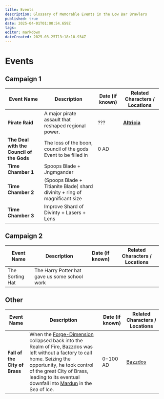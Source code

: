 ```yaml
---
title: Events
description: Glossary of Memorable Events in the Low Bar Brawlers
published: true
date: 2025-04-01T01:00:54.659Z
tags: 
editor: markdown
dateCreated: 2025-03-25T13:18:10.934Z
---
```


# Events

## Campaign 1

| Event Name         | Description | Date (if known) | Related Characters / Locations |
|--------------------|------------|----------------|--------------------------------|
| **Pirate Raid**   | A major pirate assault that reshaped regional power. | ??? | **[Altricia](/locations/altricia)** |
|	**The Deal with the Council of the Gods** |	The loss of the boon, council of the gods Event to be filled in | 0 AD	|	|
| **Time Chamber 1**	| Spoops Blade + Jngmgander	|	|	|
| **Time Chamber 2**	|	(Spoops Blade + Titianite Blade) shard divinity + ring of magnificant size|	|	|
| **Time Chamber 3**	| Improve Shard of Divinty + Lasers + Lens	|	|	|

## Campaign 2
| Event Name         | Description | Date (if known) | Related Characters / Locations |
|--------------------|------------|----------------|--------------------------------|
|The Sorting Hat 	|	 The Harry Potter hat gave us some school work |	|	|

## Other
| Event Name         | Description | Date (if known) | Related Characters / Locations |
|--------------------|------------|----------------|--------------------------------|
| **Fall of the City of Brass**	| When the [Forge-Dimension](/locations/Forge-Dimension) collapsed back into the Realm of Fire, Bazzdos was left without a factory to call home. Seizing the opportunity, he took control of the great City of Brass, leading to its eventual downfall into [Mardun](/locations/Mardun) in the Sea of Ice. | 0-100 AD	|	[Bazzdos](/characters/bazzdos)|


